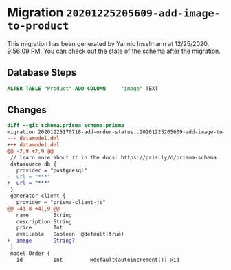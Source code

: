 # Migration `20201225205609-add-image-to-product`

This migration has been generated by Yannic Inselmann at 12/25/2020, 9:56:09 PM.
You can check out the [state of the schema](./schema.prisma) after the migration.

## Database Steps

```sql
ALTER TABLE "Product" ADD COLUMN     "image" TEXT
```

## Changes

```diff
diff --git schema.prisma schema.prisma
migration 20201225170718-add-order-status..20201225205609-add-image-to-product
--- datamodel.dml
+++ datamodel.dml
@@ -2,9 +2,9 @@
 // learn more about it in the docs: https://pris.ly/d/prisma-schema
 datasource db {
   provider = "postgresql"
-  url = "***"
+  url = "***"
 }
 generator client {
   provider = "prisma-client-js"
@@ -41,8 +41,9 @@
   name        String   
   description String   
   price       Int      
   available   Boolean  @default(true)
+  image       String?
 }
 model Order {
   id          Int         @default(autoincrement()) @id
```


